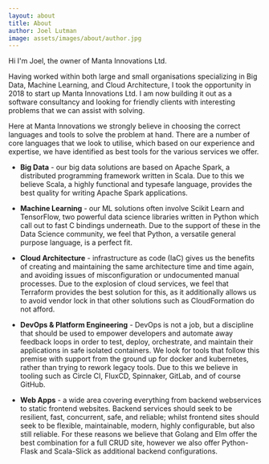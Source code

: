 ```yaml
---
layout: about
title: About
author: Joel Lutman
image: assets/images/about/author.jpg
---
```


Hi I'm Joel, the owner of Manta Innovations Ltd.

Having worked within both large and small organisations specializing in Big Data, Machine Learning, and Cloud 
Architecture, I took the opportunity in 2018 to start up Manta Innovations Ltd. I am now building it out as a software 
consultancy and looking for friendly clients with interesting problems that we can assist with solving.

Here at Manta Innovations we strongly believe in choosing the correct languages and tools to solve the problem at hand. 
There are a number of core languages that we look to utilise, which based on our experience and expertise, we have 
identified as best tools for the various services we offer.

* **Big Data** - our big data solutions are based on Apache Spark, a distributed programming framework written in Scala. Due
to this we believe Scala, a highly functional and typesafe language, provides the best quality for writing Apache Spark
applications.

* **Machine Learning** - our ML solutions often involve Scikit Learn and TensorFlow, two powerful data science libraries 
written in Python which call out to fast C bindings underneath. Due to the support of these in the Data Science community,
we feel that Python, a versatile general purpose language, is a perfect fit.

* **Cloud Architecture** - infrastructure as code (IaC) gives us the benefits of creating and maintaining the same 
architecture time and time again, and avoiding issues of misconfiguration or undocumented manual processes. Due to 
the explosion of cloud services, we feel that Terraform provides the best solution for this, as it additionally allows us 
to avoid vendor lock in that other solutions such as CloudFormation do not afford.

* **DevOps & Platform Engineering** - DevOps is not a job, but a discipline that should be used to empower developers and
automate away feedback loops in order to test, deploy, orchestrate, and maintain their applications in safe isolated
containers. We look for tools that follow this premise with support from the ground up for docker and kubernetes, rather 
than trying to rework legacy tools. Due to this we believe in tooling such as Circle CI, FluxCD, Spinnaker, GitLab, 
and of course GitHub.

* **Web Apps** - a wide area covering everything from backend webservices to static frontend websites. Backend services
should seek to be resilient, fast, concurrent, safe, and reliable; whilst frontend sites should seek to be flexible, 
maintainable, modern, highly configurable, but also still reliable. For these reasons we believe that Golang and Elm 
offer the best combination for a full CRUD site, however we also offer Python-Flask and Scala-Slick as additional backend
configurations.
